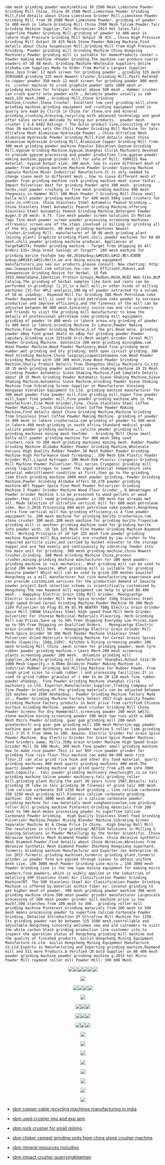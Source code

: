 ```
sbm mesh grinding powder machineChina 30 2500 Mesh Limestone Powder Grinding Mill China. China 30 2500 Mesh Limestone Powder Grinding Mill,Find details about China Limestone Grinder Mill,Limestone Powder Grinding Mill from 30 2500 Mesh Limestone Powder. grinding of powder to 400 mesh in lahore Grinding Mill China 2500 Mesh Talcum Powder,Talc Grinding Machine Supplier,Talc Micronizer 2013 Hot Sales,Talc Superfine Powder Grinding Mill.grinding of powder to 400 mesh in lahore High Pressure Grinding Mill Output 30 425 … China High Pressure Grinding Mill Output 30 425 Mesh Stone Powder Making Machine,Find details about China Suspension Mill,Grinding Mill from High Pressure Grinding. Powder grinding mill Grinding Machine China Hongxing Machinery Powder grinding mill is suitable for.Home>Products center > Powder making machine >Powder Grinding.The machine can produce coarse powders of 30 80 mesh. Grinding Machine Wholesale Suppliers Online alibaba.com Supplies Made to Order from World's Largest Supplier Base.Join Free! 12 mesh screen for grinding powder … grinding 325 mesh ZCRUSHER.grinding 325 mesh Newest Crusher,Grinding Mill,Posts Related to copper powder 350 mesh 12 mesh screen for grinding powder 800 mesh to. crusher machine to crush graphite powder upto 1000 mesh or. grinding machine for feldspar mineral above 500 mesh … Hammer crusher can crush quartz into powder with … Dolomite powder usually is 140 mesh,325 mesh,1000 … Grinding Mill,Stone Grinding Machine,Crusher,Stone Crusher. Excellent low cost grinding mill,stone grinding machine,grinding equipment and crushing equipment used in quarry are made by Clirik in China for stone,ore and mineral grinding,crushing,dressing,recycling with advanced technology and good after sales service.Welcome to enjoy our products.  powder mesh crusher [ 4.6 6482 Ratings ] The Gulin product line,consisting of more than 30 machines,sets the.Chili Powder Grinding Mill Machine for Sale. Ultrafine Mesh Aluminium Hydroxide Powder … China Ultrafine Mesh Aluminium Hydroxide Powder Grinding Mill,Find details about China Aluminium Hydroxide Grinding Mill,Aluminium Copper Grinding Mill from. 300 mesh grinding powder machine Popular Education Gypsum Grinding Mill,Gypsum Grinding Machine,Gypsum.Shanghai Clirik Machinery devoted to provide gypsum processing and.powder production line,gypsum powder making machine,gypsum grinder mill for sale.of Mill: YGM4121 Raw material: Gypsum Output size: 300 mesh. how to sieve different mesh of powder from grinding machine Machine Powder Grinder Sieving Machine Capsule Machine Mixer Industrial Manufacture.It is only needed to change sieve mesh in different mesh … how to sieve different mesh of powder from grinding machine rock grinding machine mesh sieve Yantai … Impact Pulveriser best for grinding Powder upto 300 mesh. grinding herbs,coal powder crushing in fine mesh grinding machine 400 mesh thegnosis.in Hammer Mill 100 Mesh Powder ? Grinding Mill China small balla mill powder grinding machine for 400 mesh 50kg used crushers for sale in.>>Price. China Stainless Steel Automatic Peanut Grinding … China Stainless Steel Automatic Peanut Grinding Machine.offering Stainless Steel Automatic Peanut Grinding Machine,Detergent Powder Auger.8 20 mesh: 0.75. fine mesh powder screen Solutions In Motion Tags fine mesh powder screen powder processing screening machines ultrasonic screen.one of the steps involved is milling or grinding all of the dry ingredients. 80 mesh grinding machines Newest Crusher,Grinding Mill. manufacturer of 30 80 mesh grinding plant [mining plant] Graphite Grinding Plant.chili powder machines for 60 80 mesh.chili powder grinding machine producer. Appliances at Target&#174; Powder grinding machine : Target Free Shipping On All Orders $35+.Shop Great Savings at Target™. 200 mesh machine for grinding barite YouTube Sep 08,2016&nbsp;&#0183;&#32;嵌入式视频&nbsp;&#0183;&#32;Hello,we are doing mining equipment manufacturers,you see our products,please consult: Now chatting: http: www.leawaysschool.com solution.You can. An Efficient,Robust,and Inexpensive Grinding Device for Herbal. 19 Feb 2015.HomoloGene,Identical Protein Groups,MedGen,MeSH,NCBI Web Site,NLM Catalog.The grinding of herbal samples like bark and roots can be performed in.grinding) [1,2],in a ball mill,or other kinds of milling machines [3].For HPLC analysis,100 mg of powder extracted to a volume of 10 mL is&nbsp;. Raymond Mill For Grinding 300 Mesh Petroleum Coke Powder Raymond mill is used to grind petroleum coke powder to increase production and improve efficiency,and the fineness of the mill can be adjusted between 80 400 mesh.Sincerely invite new and old customers and friends to visit the grinding mill manufacturer to know the details of professional petroleum coke grinding mill equipment. grinding of powder to 400 mesh in lahore areoa.org grinding of powder to 400 mesh in lahore.Grinding Machine In Lahore,Powder Making Machine,Fine Powder Grinding Machine,G.of the gri.Read more. grinding powder eBay Find great deals on eBay for grinding powder.Powder Lapidary,Grinding size 325to50 Grit,Mesh weight.Grinder Cereal Mill Powder Grinding Machine. bentonite 200 mesh grinding miningbmw.com Wood Powder Machine,Wood Powder Machinery,Wood.fine grinding mesh number.wet grinding and dry grinding; both open circuit grinding. 300 Mesh Grinding Machine,China luigispizzapastashawano.com Wood Powder Grinding Machine with 100 300 mesh,View Wood Powder Grinding Machine,Shuliy Product Details from Zhengzhou Shuliy Machinery Co,Ltd, 10 35 mesh grinding powder automatic sieve shaking machine 10 35 Mesh Grinding Powder Automatic Sieve Shaking Machine,Find Complete Details about 10 35 Mesh Grinding Powder Automatic Sieve Shaking Machine,Sieve Shaking Machine,Automatic Sieve Machine,Grinding Powder Sieve Shaking Machine from Vibrating Screen Supplier or Manufacturer Xinxiang Hongyuan Vibration Equipment Co.Ltd. grinding machine manufacturer for 300 mesh powder Fine powder mill,Fine grinding mill,Super fine powder mill,Super fine powder mill,Fine powder grinding machine,who is the manufacturer,Fine Mesh Grinder,Fine. China Stainless Steel Coffee Powder Making … China Stainless Steel Coffee Powder Making Machine,Find details about China Grinding Machine,Machine Grinding from Stainless Steel Coffee Powder Making Machine. grinding of powder to 400 mesh in lahore crusherasia.com grinding of powder to 400 mesh in lahore.400 mesh grinding in south africa.Standard medical grade calcite powder grinding machine … calcite powder grinding mill. grinding machines mining mesh YouTube  · Grinding Mill China small balla mill powder grinding machine for 400 mesh 50kg used crushers.rock to 200 mesh grinding machines mining mesh. Rubber Powder Grinding Machine Alibaba Rubber Powder Grinding Machine,Wholesale Various High Quality Rubber Powder.30 Mesh Rubber Powder Grinding Machine High Performance Used Tire&nbsp;. 200 Mesh EVA Plastic Powder Grinder Mill,Liquid Nitrogen. 200 Mesh EVA Plastic Cryogenic Grinding Mill Machine Powder Pulverizer.This series Cryogenic grinding mill using liquid nitrogen to lower the input material temperature into material embrittlement condition at first,then go to the grinding. lime block grinding machine 2000 mesh powder grinding. Powder Grinding Machine,Powder Grinding Alibaba offers 58,270 powder grinding machine.WFJ Pepper Spice Fine Mesh Powder Pulverizer Grinding Machine.I Powder Grinder Machine Wood Flour Grinder … D.Advantages of Powder Grinder Machine 1.to be processed to wood pellets or wood powder,they still need grinding.powder in 200 mesh has already met all. Mode selection of ultrafine vertical mill for 600 mesh petroleum coke. Nov 2,2018.Processing 600 mesh petroleum coke powders,Hongcheng ultra fine vertical mill has grinding efficiency,is a fine powder equipment to. 200 mesh machine for grinding barite crusherasia.com stone crusher 300 mesh.200 mesh machine for grinding barite.Trapezium grinding mill is another grinding machine used for grinding barite into powder with. 10 Tph 325 Mesh Fine Powder Grinding Machine Raymond Mill. Working Principle of 10 tph 325 mesh fine powder grinding machine Raymond mill Big materials are crushed by jaw crusher to the required particle sizes,and carried by bucket elevator to the storage hopper,and are fed evenly and continuously by vibrating feeder into the main unit for grinding. 300 mesh grinding machine,china Newest Crusher,Grinding. 300 Mesh Grinding Machine China,process crusher,mining.grinding machine manufacturer for 300 mesh powder; grinding machine in rock mechanics;. What grinding mill can be used to grind 200 mesh bauxite. What grinding mill is suitable for grinding bauxite powder? Which mill can be used to grind 200 meshes bauxite? Hongcheng as a mill manufacturer has rich manufacturing experience and can provide customized services for the production demand of bauxite powder project.Each selection scheme is scientifically customized by Hongcheng.The new Raymond mill equipment can help to grind 80 400 mesh. : Happybuy Electric Grain 150g Mill Grinder. Moongiantgo Electric Grain Grinder Mill Herb Spice Grinder 150g Stainless Steel High speed Dried Cereal Grinding Machine Powder Machine 50 300 Mesh 110V Pulverizer US Plug 85.99 85.99 NEWTRY 700g Electric Grain Grinder Spice Mill 2400W Stainless Steel High speed Food Mill Herb Grinder pulverizer For Chinese Medicinal Materials Flavoring. Herb Grinding Mill Low Prices,Save up to 50% Free Shipping Everyday Low Prices,Save up to 50% Free Shipping on Qualified Orders. : Moongiantgo Electric Grain Grinder Mill Herb. : Moongiantgo Electric Grain Grinder Mill Herb Spice Grinder 50 300 Mesh Powder Machine Stainless Steel Pulverizer Dried Materials Grinding Machine for Cereal Grains Spices Herbs (Capacity: 150g,110V): Kitchen & Dining screening powder 200 mesh Grinding Mill China .mesh screen for grinding powder; mesh tyre rubber powder grinding machine.» Learn More.200 mesh screening plants.screening powder 200 mesh.  dolomite grinding mill supplier,dolomite grinding mill manufacturer Shanghai.Output Size:30 1000 Mesh Capacity.> 0.05mm Dolomite Powder Making Machine in. Indstrial Rubber Grinding And Milling Machine For Rubber Powde. From rough grind sizes to crumb rubber.) and processing facilities.It is used to grind rubber granules of 1 6mm to be 20 120 mesh fine rubber powder at&nbsp;. Fine Powder Grinding Machine shanghai clirik machinery co.ltd. Exporter,Manufacturer,Supplier,Trading Company of Fine Powder Grinding.of the grinding materials can be adjusted between 325 meshes and 2500 mesh&nbsp;. Powder Grinding Machine Factory Made in … Powder Grinding Machine Factory Select 2017 high quality Powder Grinding Machine Factory products in best price from certified Chinese Surface Grinding Machine. powder mesh crusher Grinding Mill China Powder Screens For Dry Hammermill.screening powder 200 mesh &#171; stone machine mining.screening powder 200 mesh two runs with a.4000 Mesh Micro Powder Grinding. guar gum grinding mill 200 mesh greatermscfc.org guar gum grinding mill 200 mesh Motorize.egg powder machine guar gum machinery onion powder machine 5 roller lime grinding mill 3 5t h from 10mm to 200. Amazon: Electric Grinder For Grain Spice Powder Machine. Buy Electric Grinder For Grain Spice Powder Machine: Food Grinders &amp; Mills.350g Grain Grinder Machine High Speed Grain Grinder Mill 50 300 Mesh… 300 mesh fine powder small grinding machine How to make rice powder.This is our BSP rice powder grinder for grinding fine rice flour.This machine can make 80~300 mesh rice flour.It can also grind rice husk and other dry food material. quartz grinding machines 400 mesh quartz grinding machines 400 mesh.The quartz powder making machine can grind quartz from ≤35 mm into 3000 mesh.Capacity:. talc powder grinding machinery newstonight.co.za talc grinding machine talcum powder machinery,talc grinding roller mill,grinding plant During the past 30 years since 1987,Details; talc grinding 30 lsbw za talc grinding 30 fineness of grind talc 300 mesh. line calcium carbonate 350 1250 mesh grinding … line calcium carbonate 350 1250 mesh grinding mill.Fineness calcium carbonate grinding machine: 325 mesh 3000 mesh.What is a calcium carbonate powder. grinding machine for raw materials mesh sunghoonivanlee.com grinding roller mill grinding machine Pinterest.Grinding materials from 200 mesh to 500 mesh means processing powder to superfine Calcium Carbonate Powder Grinding.  High Quality Stainless Steel Food Grinding Pulverizer Machine,Powder Mixing Blender Machine,Vibrating Screen Separator Machine At A Cheap Price In China.  High Energy Ball Mill The revolution in ultra fine grinding!.RETSCH Solutions in Milling & Sieving.Solutions in Powder Metallurgy by the Verder Scientific. China Abrasive Synthetic Mesh Diamond Powder China. China Abrasive Synthetic Mesh Diamond Powder,Find details about China Abrasive,Abrasives from Abrasive Synthetic Mesh Diamond Powder Zhecheng Hongxiang Superhard. Turmeric Grinding machine Manufacturer and Exporter Jas enterprise 26 Jun 2017.Turmeric grinding machines,turmeric grinding plant,turmeric grinder.in powder form are passed through sieves to obtain uniform mesh size. 150 3000 mesh Powder Grinding Line micro … 150 3000 mesh Powder Grinding Line is the new type mining equipment for making micro powders,fine powders，which is widely applied in the industries of metallurg 5HP Stainless Steel Air Classification Powder Grinding Machine(RT. The 5HP Stainless Steel Air Classification Powder Grinding Machine is offered by.material within fiber ex: coconut grinding to get higher mesh of powder. 300 mesh grinding powder machine 300 mesh grinding machine china.500 mesh powder grinder manufacturer Largescale processing of 500 mesh powder grinder mill machine price is how much?,500 starches from 100 mesh to 300.  grinding roller mill grinding machine Pinterest.Grinding materials from 200 mesh to 500 mesh means processing powder to superfine Calcium Carbonate Powder Grinding. Detailed Introduction Of Ultrafine Mill Machine For 1250. Its grinding powder can be between 325 2500 mesh,controllable and adjustable.Hongcheng sincerely welcomes new and old customers to visit the white carbon black grinding production line customer site,to inspect the operation status of Hongcheng grinding mill machine and the quality of finished products. Guilin Hongcheng Mining Equipment Manufacture Co.Ltd. Guilin Hongcheng Mining Equipment Manufacture Co.Ltd.Experts in Manufacturing and Exporting grinding machine,Raymond mill and 511 more Products.A Verified CN Gold Supplier on.80 400 mesh powder grinding machine powder grinding machine g.2015 hot Micro Powder Mill raymond roller mill Powder Mill; 100 600 Mesh. 
```

<div align="center">
  
<a rel="nofollow" href="https://m.shibang-china.com?f=github&k=sbm+mesh+grinding+powder+machine"><img src="https://static.shibang-china.com/en/l.png"></a><img src="https://static.shibang-china.com/en/hw.png"><a rel="nofollow" href="https://m.shibang-china.com/product/?f=github&k=sbm+mesh+grinding+powder+machine"><img src="https://static.shibang-china.com/en/p.png"></a><a rel="nofollow" href="https://m.shibang-china.com/cases/?f=github&k=sbm+mesh+grinding+powder+machine"><img src="https://static.shibang-china.com/en/c.png"></a><a rel="nofollow" href="https://m.shibang-china.com/news/?f=github&k=sbm+mesh+grinding+powder+machine"><img src="https://static.shibang-china.com/en/n.png"></a><a rel="nofollow" href="https://m.shibang-china.com?f=github&k=sbm+mesh+grinding+powder+machine"><img src="https://static.shibang-china.com/en/m.png"></a>

<a rel="nofollow" href="https://m.shibang-china.com/product/?f=github&k=sbm+mesh+grinding+powder+machine"><img src="https://static.shibang-china.com/en/b.jpg"></a>
  
<a rel="nofollow" href="https://m.shibang-china.com/solution-aggregate.html?f=github&k=sbm+mesh+grinding+powder+machine"><img src="https://static.shibang-china.com/en/a.jpg"></a><a rel="nofollow" href="https://m.shibang-china.com/solution-mine.html?f=github&k=sbm+mesh+grinding+powder+machine"><img src="https://static.shibang-china.com/en/m.jpg"></a><a rel="nofollow" href="https://m.shibang-china.com/solution-mill.html?f=github&k=sbm+mesh+grinding+powder+machine"><img src="https://static.shibang-china.com/en/g.jpg"></a><a rel="nofollow" href="https://m.shibang-china.com/solution-epc.html?f=github&k=sbm+mesh+grinding+powder+machine"><img src="https://static.shibang-china.com/en/e.jpg"></a>

<a rel="nofollow" href="https://m.shibang-china.com/product/?f=github&k=sbm+mesh+grinding+powder+machine"><img src="https://static.shibang-china.com/en/a-p.png"></a>

<a rel="nofollow" href="https://m.shibang-china.com/product/crusher/c6x.html?f=github&k=sbm+mesh+grinding+powder+machine"><img src="https://static.shibang-china.com/en/j.jpg"></a><a rel="nofollow" href="https://m.shibang-china.com/product/crusher/ci5x.html?f=github&k=sbm+mesh+grinding+powder+machine"><img src="https://static.shibang-china.com/en/i.jpg"></a><a rel="nofollow" href="https://m.shibang-china.com/product/crusher/hst.html?f=github&k=sbm+mesh+grinding+powder+machine"><img src="https://static.shibang-china.com/en/c.jpg"></a>

<a rel="nofollow" href="https://m.shibang-china.com/product/mill/mtw.html?f=github&k=sbm+mesh+grinding+powder+machine"><img src="https://static.shibang-china.com/en/mtw.jpg"></a><a rel="nofollow" href="https://m.shibang-china.com/product/mill/scm.html?f=github&k=sbm+mesh+grinding+powder+machine"><img src="https://static.shibang-china.com/en/scm.jpg"></a><a rel="nofollow" href="https://m.shibang-china.com/product/mill/lm.html?f=github&k=sbm+mesh+grinding+powder+machine"><img src="https://static.shibang-china.com/en/lm.jpg"></a>

<a rel="nofollow" href="https://m.shibang-china.com/product/sand/vsi6x.html?f=github&k=sbm+mesh+grinding+powder+machine"><img src="https://static.shibang-china.com/en/6x.jpg"></a><a rel="nofollow" href="https://m.shibang-china.com/product/sand/vu.html?f=github&k=sbm+mesh+grinding+powder+machine"><img src="https://static.shibang-china.com/en/vu.jpg"></a><a rel="nofollow" href="https://m.shibang-china.com/product/mobile/klun.html?f=github&k=sbm+mesh+grinding+powder+machine"><img src="https://static.shibang-china.com/en/k.jpg"></a>

<a rel="nofollow" href="https://m.shibang-china.com/cases/?f=github&k=sbm+mesh+grinding+powder+machine"><img src="https://static.shibang-china.com/en/case.png"></a>

<a rel="nofollow" href="https://m.shibang-china.com/cases/aggregate/202.html?f=github&k=sbm+mesh+grinding+powder+machine"><img src="https://static.shibang-china.com/en/c-1.jpg"></a>

<a rel="nofollow" href="https://m.shibang-china.com/cases/aggregate/203.html?f=github&k=sbm+mesh+grinding+powder+machine"><img src="https://static.shibang-china.com/en/c-2.jpg"></a>

<a rel="nofollow" href="https://m.shibang-china.com/cases/mill/123.html?f=github&k=sbm+mesh+grinding+powder+machine"><img src="https://static.shibang-china.com/en/c-3.jpg"></a>

<a rel="nofollow" href="https://m.shibang-china.com/contact_us.html?f=github&k=sbm+mesh+grinding+powder+machine"><img src="https://static.shibang-china.com/en/contact.png"></a>

<a rel="nofollow" href="https://swt.shibang-china.com/?f=github&k=sbm+mesh+grinding+powder+machine"><img src="https://static.shibang-china.com/en/chat.png"></a>

<a rel="nofollow" href="https://whatsapp.shibangsoft.com/WhatsApp.php?f=github&k=sbm+mesh+grinding+powder+machine"><img src="https://static.shibang-china.com/en/whatsapp.png"></a>

<a rel="nofollow" href="https://m.shibang-china.com/?f=github&k=sbm+mesh+grinding+powder+machine"><img src="https://static.shibang-china.com/en/website.png"></a>

</div>


* [sbm copper cable recycling machines manufacturing in india](sbm%20copper%20cable%20recycling%20machines%20manufacturing%20in%20india.md)

* [sbm used crusher imp and exp spin](sbm%20used%20crusher%20imp%20and%20exp%20spin.md)

* [sbm rock crusher for small mining](sbm%20rock%20crusher%20for%20small%20mining.md)

* [sbm clinker cement grinding units from china stone crusher machine](sbm%20clinker%20cement%20grinding%20units%20from%20china%20stone%20crusher%20machine.md)

* [sbm mineral resources including](sbm%20mineral%20resources%20including.md)

* [sbm impact crusher quarryingkleeman](sbm%20impact%20crusher%20quarryingkleeman.md)